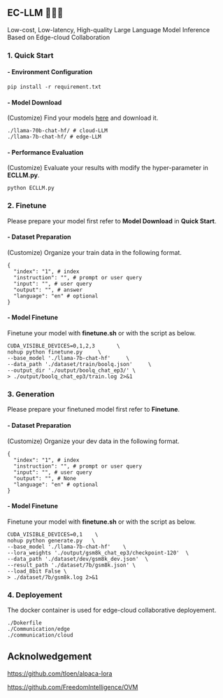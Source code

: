 
## EC-LLM 👋📖✨
Low-cost, Low-latency, High-quality Large Language Model Inference Based on Edge-cloud Collaboration

### **1. Quick Start**

#### - Environment Configuration 
```
pip install -r requirement.txt
```

#### - Model Download
(Customize) Find your models [here](https://huggingface.co/models) and download it.
```
./llama-70b-chat-hf/ # cloud-LLM
./llama-7b-chat-hf/ # edge-LLM
```

#### - Performance Evaluation
(Customize) Evaluate your results with modify the hyper-parameter in **ECLLM.py**.
```
python ECLLM.py
```

### 2. Finetune 
Please prepare your model first refer to **Model Download** in **Quick Start**.

#### - Dataset Preparation
(Customize) Organize your train data in the following format.
```
{
  "index": "1", # index
  "instruction": "", # prompt or user query
  "input": "", # user query
  "output": "", # answer
  "language": "en" # optional
}
```
#### - Model Finetune
Finetune your model with **finetune.sh** or with the script as below.
```
CUDA_VISIBLE_DEVICES=0,1,2,3       \
nohup python finetune.py     \
--base_model './llama-7b-chat-hf'     \
--data_path './dataset/train/boolq.json'     \
--output_dir './output/boolq_chat_ep3/' \
> ./output/boolq_chat_ep3/train.log 2>&1
```

### 3. Generation 
Please prepare your finetuned model first refer to **Finetune**.

#### - Dataset Preparation
(Customize) Organize your dev data in the following format.
```
{
  "index": "1", # index
  "instruction": "", # prompt or user query
  "input": "", # user query
  "output": "", # None
  "language": "en" # optional
}
```
#### - Model Finetune
Finetune your model with **finetune.sh** or with the script as below.
```
CUDA_VISIBLE_DEVICES=0,1    \
nohup python generate.py   \
--base_model './llama-7b-chat-hf'    \
--lora_weights './output/gsm8k_chat_ep3/checkpoint-120'  \
--data_path './dataset/dev/gsm8k_dev.json'  \
--result_path './dataset/7b/gsm8k.json' \
--load_8bit False \
> ./dataset/7b/gsm8k.log 2>&1
```

### 4. Deployement 
The docker container is used for edge-cloud collaborative deployement.
```
./Dokerfile
./Communication/edge
./communication/cloud
```
## Acknolwedgement
https://github.com/tloen/alpaca-lora

https://github.com/FreedomIntelligence/OVM
